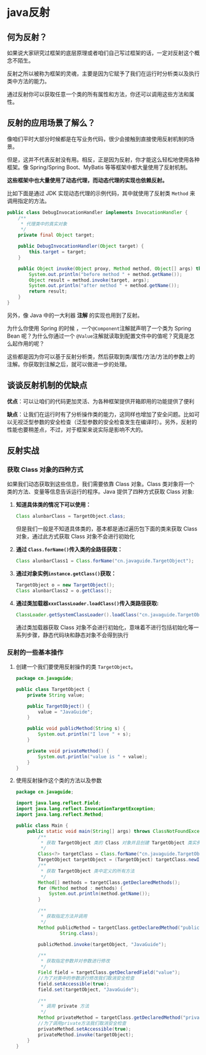 # java反射

## 何为反射？

如果说大家研究过框架的底层原理或者咱们自己写过框架的话，一定对反射这个概念不陌生。

反射之所以被称为框架的灵魂，主要是因为它赋予了我们在运行时分析类以及执行类中方法的能力。

通过反射你可以获取任意一个类的所有属性和方法，你还可以调用这些方法和属性。

## 反射的应用场景了解么？

像咱们平时大部分时候都是在写业务代码，很少会接触到直接使用反射机制的场景。

但是，这并不代表反射没有用。相反，正是因为反射，你才能这么轻松地使用各种框架。像 Spring/Spring Boot、MyBatis 等等框架中都大量使用了反射机制。

**这些框架中也大量使用了动态代理，而动态代理的实现也依赖反射。**

比如下面是通过 JDK 实现动态代理的示例代码，其中就使用了反射类 `Method` 来调用指定的方法。

```java
public class DebugInvocationHandler implements InvocationHandler {
    /**
     * 代理类中的真实对象
     */
    private final Object target;

    public DebugInvocationHandler(Object target) {
        this.target = target;
    }

    public Object invoke(Object proxy, Method method, Object[] args) throws InvocationTargetException, IllegalAccessException {
        System.out.println("before method " + method.getName());
        Object result = method.invoke(target, args);
        System.out.println("after method " + method.getName());
        return result;
    }
}
```

另外，像 Java 中的一大利器 **注解** 的实现也用到了反射。

为什么你使用 Spring 的时候 ，一个`@Component`注解就声明了一个类为 Spring Bean 呢？为什么你通过一个 `@Value`注解就读取到配置文件中的值呢？究竟是怎么起作用的呢？

这些都是因为你可以基于反射分析类，然后获取到类/属性/方法/方法的参数上的注解。你获取到注解之后，就可以做进一步的处理。

## 谈谈反射机制的优缺点

**优点**：可以让咱们的代码更加灵活、为各种框架提供开箱即用的功能提供了便利

**缺点**：让我们在运行时有了分析操作类的能力，这同样也增加了安全问题。比如可以无视泛型参数的安全检查（泛型参数的安全检查发生在编译时）。另外，反射的性能也要稍差点，不过，对于框架来说实际是影响不大的。

## 反射实战

### 获取 Class 对象的四种方式

如果我们动态获取到这些信息，我们需要依靠 Class 对象。Class 类对象将一个类的方法、变量等信息告诉运行的程序。Java 提供了四种方式获取 Class 对象:

1. **知道具体类的情况下可以使用：**

    ```java
    Class alunbarClass = TargetObject.class;
    ```

    但是我们一般是不知道具体类的，基本都是通过遍历包下面的类来获取 Class 对象，通过此方式获取 Class 对象不会进行初始化

2. **通过 `Class.forName()`传入类的全路径获取：**

    ```java
    Class alunbarClass1 = Class.forName("cn.javaguide.TargetObject");
    ```

3. **通过对象实例`instance.getClass()`获取：**

    ```java
    TargetObject o = new TargetObject();
    Class alunbarClass2 = o.getClass();
    ```

4. **通过类加载器`xxxClassLoader.loadClass()`传入类路径获取:**

    ```java
    ClassLoader.getSystemClassLoader().loadClass("cn.javaguide.TargetObject");
    ```

    通过类加载器获取 Class 对象不会进行初始化，意味着不进行包括初始化等一系列步骤，静态代码块和静态对象不会得到执行

### 反射的一些基本操作

1. 创建一个我们要使用反射操作的类 `TargetObject`。

    ```java
    package cn.javaguide;
    
    public class TargetObject {
        private String value;
    
        public TargetObject() {
            value = "JavaGuide";
        }
    
        public void publicMethod(String s) {
            System.out.println("I love " + s);
        }
    
        private void privateMethod() {
            System.out.println("value is " + value);
        }
    }
    ```

2. 使用反射操作这个类的方法以及参数

    ```java
    package cn.javaguide;
    
    import java.lang.reflect.Field;
    import java.lang.reflect.InvocationTargetException;
    import java.lang.reflect.Method;
    
    public class Main {
        public static void main(String[] args) throws ClassNotFoundException, NoSuchMethodException, IllegalAccessException, InstantiationException, InvocationTargetException, NoSuchFieldException {
            /**
             * 获取 TargetObject 类的 Class 对象并且创建 TargetObject 类实例
             */
            Class<?> targetClass = Class.forName("cn.javaguide.TargetObject");
            TargetObject targetObject = (TargetObject) targetClass.newInstance();
            /**
             * 获取 TargetObject 类中定义的所有方法
             */
            Method[] methods = targetClass.getDeclaredMethods();
            for (Method method : methods) {
                System.out.println(method.getName());
            }
    
            /**
             * 获取指定方法并调用
             */
            Method publicMethod = targetClass.getDeclaredMethod("publicMethod",
                    String.class);
    
            publicMethod.invoke(targetObject, "JavaGuide");
    
            /**
             * 获取指定参数并对参数进行修改
             */
            Field field = targetClass.getDeclaredField("value");
            //为了对类中的参数进行修改我们取消安全检查
            field.setAccessible(true);
            field.set(targetObject, "JavaGuide");
    
            /**
             * 调用 private 方法
             */
            Method privateMethod = targetClass.getDeclaredMethod("privateMethod");
            //为了调用private方法我们取消安全检查
            privateMethod.setAccessible(true);
            privateMethod.invoke(targetObject);
        }
    }
    ```
